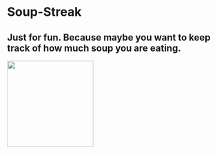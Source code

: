 # Soup-Streak
## Just for fun. Because maybe you want to keep track of how much soup you are eating.
  <img src = "https://github.com/sarahmarie23/Soup-Streak/soup.gif" width = "200">
